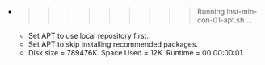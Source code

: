 * >>>>>>>>> Running inst-min-con-01-apt.sh ...
  * Set APT to use local repository first.
  * Set APT to skip installing recommended packages.
  * Disk size = 789476K. Space Used = 12K. Runtime = 00:00:00:01.
